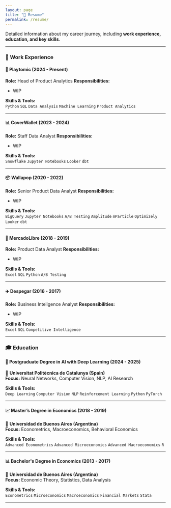 ```yaml
---
layout: page
title: "📝 Resume"
permalink: /resume/
---
```


Detailed information about my career journey, including **work experience, education, and key skills**.

---

### **💼 Work Experience**  

#### **🚀 Playtomic (2024 - Present)**
**Role:** Head of Product Analytics
**Responsibilities:**  
- WIP

**Skills & Tools:**  
`Python` `SQL` `Data Analysis` `Machine Learning` `Product Analytics`

---

#### **📊 CoverWallet (2023 - 2024)**
**Role:** Staff Data Analyst
**Responsibilities:**  
- WIP

**Skills & Tools:**  
`Snowflake` `Jupyter Notebooks` `Looker` `dbt`

---

#### **📦 Wallapop (2020 - 2022)**
**Role:** Senior Product Data Analyst
**Responsibilities:**  
- WIP

**Skills & Tools:**  
`BigQuery` `Jupyter Notebooks` `A/B Testing` `Amplitude` `mParticle` `Optimizely` `Looker` `dbt`

---

#### **🛒 MercadoLibre (2018 - 2019)**
**Role:** Product Data Analyst
**Responsibilities:**  
- WIP

**Skills & Tools:**  
`Excel` `SQL` `Python` `A/B Testing`

---

#### **✈️ Despegar (2016 - 2017)**
**Role:** Business Inteligence Analyst
**Responsibilities:**  
- WIP

**Skills & Tools:**  
`Excel` `SQL` `Competitive Intelligence`

---

### **🎓 Education**  

#### **🤖 Postgraduate Degree in AI with Deep Learning (2024 - 2025)**
📍 **Universitat Politècnica de Catalunya (Spain)**  
**Focus:** Neural Networks, Computer Vision, NLP, AI Research  

**Skills & Tools:**  
`Deep Learning` `Computer Vision` `NLP` `Reinforcement Learning` `Python` `PyTorch` 

---

#### **📈 Master’s Degree in Economics (2018 - 2019)**
📍 **Universidad de Buenos Aires (Argentina)**  
**Focus:** Econometrics, Macroeconomics, Behavioral Economics  

**Skills & Tools:**  
`Advanced Econometrics` `Advanced Microeconomics` `Advanced Macroeconomics` `R`

---

#### **📊 Bachelor's Degree in Economics (2013 - 2017)**
📍 **Universidad de Buenos Aires (Argentina)**  
**Focus:** Economic Theory, Statistics, Data Analysis  

**Skills & Tools:**  
`Econometrics` `Microeconomics` `Macroeconomics` `Financial Markets` `Stata`

---